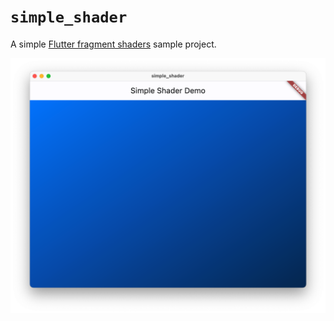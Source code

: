 # `simple_shader`

A simple [Flutter fragment shaders][] sample project.

  [Flutter fragment shaders]: https://docs.flutter.dev/development/ui/advanced/shaders

![Screenshot of the `simple_shader` app](screenshot.png)
